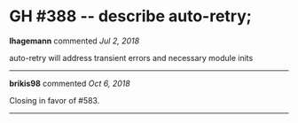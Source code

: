 # GH #388 -- describe auto-retry;

**lhagemann** commented *Jul 2, 2018*

auto-retry will address transient errors and necessary module inits
<br />
***


**brikis98** commented *Oct 6, 2018*

Closing in favor of #583.
***

